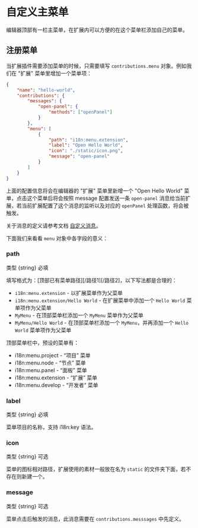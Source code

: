 # 自定义主菜单

编辑器顶部有一栏主菜单，在扩展内可以方便的在这个菜单栏添加自己的菜单。

## 注册菜单

当扩展插件需要添加菜单的时候，只需要填写 `contributions.menu` 对象。例如我们在 "扩展" 菜单里增加一个菜单项：

```json
{
    "name": "hello-world",
    "contributions": {
        "messages": {
            "open-panel": {
                "methods": ["openPanel"]
            }
        },
        "menu": [
            {
                "path": "i18n:menu.extension",
                "label": "Open Hello World",
                "icon": "./static/icon.png",
                "message": "open-panel"
            }
        ]
    }
}
```

上面的配置信息将会在编辑器的 "扩展" 菜单里新增一个 "Open Hello World" 菜单，点击这个菜单后将会按照 message 配置发送一条 `open-panel` 消息给当前扩展，若当前扩展配置了这个消息的监听以及对应的 `openPanel` 处理函数，将会被触发。

关于消息的定义请参考文档 [自定义消息](./contributions-messages.md)。

下面我们来看看 `menu` 对象中各字段的意义：

### path

类型 {string} 必填

填写格式为：[顶部已有菜单路径][/路径1][/路径2]，以下写法都是合理的：
- `i18n:menu.extension` - 以扩展菜单作为父菜单
- `i18n:menu.extension/Hello World` - 在扩展菜单中添加一个 `Hello World` 菜单项作为父菜单
- `MyMenu` - 在顶部菜单栏添加一个 `MyMenu` 菜单作为父菜单
- `MyMenu/Hello World` - 在顶部菜单栏添加一个 `MyMenu`，并再添加一个 `Hello World` 菜单项作为父菜单

顶部菜单栏中，预设的菜单有：
- i18n:menu.project - “项目” 菜单
- i18n:menu.node - “节点” 菜单
- i18n:menu.panel - “面板” 菜单
- i18n:menu.extension - “扩展” 菜单
- i18n:menu.develop - “开发者” 菜单 

### label

类型 {string} 必填

菜单项目的名称，支持 i18n:key 语法。

### icon

类型 {string} 可选

菜单的图标相对路径，扩展使用的素材一般放在名为 `static` 的文件夹下面，若不存在则新建一个。

### message

类型 {string} 可选

菜单点击后触发的消息，此消息需要在 `contributions.messsages` 中先定义。
